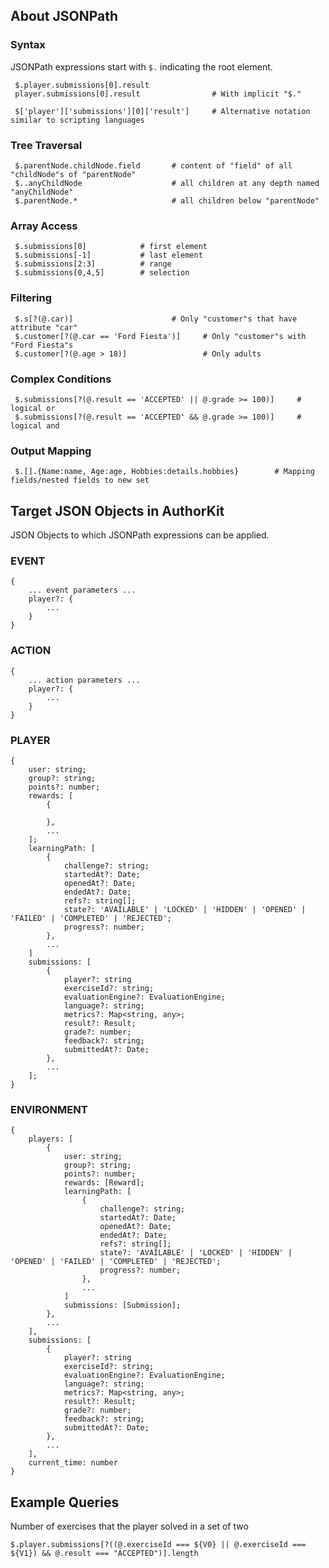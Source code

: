 ## About JSONPath

### Syntax

JSONPath expressions start with `$.` indicating the root element.

     $.player.submissions[0].result              
     player.submissions[0].result                # With implicit "$."
     
     $['player']['submissions'][0]['result']     # Alternative notation similar to scripting languages

### Tree Traversal

     $.parentNode.childNode.field       # content of "field" of all "childNode"s of "parentNode"
     $..anyChildNode                    # all children at any depth named "anyChildNode"
     $.parentNode.*                     # all children below "parentNode"

### Array Access

     $.submissions[0]            # first element
     $.submissions[-1]           # last element
     $.submissions[2:3]          # range
     $.submissions[0,4,5]        # selection

### Filtering

     $.s[?(@.car)]                      # Only "customer"s that have attribute "car"
     $.customer[?(@.car == 'Ford Fiesta')]     # Only "customer"s with "Ford Fiesta"s
     $.customer[?(@.age > 18)]                 # Only adults

### Complex Conditions

     $.submissions[?(@.result == 'ACCEPTED' || @.grade >= 100)]     # logical or
     $.submissions[?(@.result == 'ACCEPTED' && @.grade >= 100)]     # logical and

### Output Mapping

     $.[].{Name:name, Age:age, Hobbies:details.hobbies}        # Mapping fields/nested fields to new set


## Target JSON Objects in AuthorKit

JSON Objects to which JSONPath expressions can be applied.

### EVENT
    
    {
    	... event parameters ...
    	player?: {
    		...
    	}
    }

### ACTION
    
    {
    	... action parameters ...
    	player?: {
    		...
    	}
    }

### PLAYER

    {
        user: string;
        group?: string;
        points?: number;
        rewards: [
            {
                
            },
            ...
        ];
        learningPath: [
            {
                challenge?: string;
                startedAt?: Date;
                openedAt?: Date;
                endedAt?: Date;
                refs?: string[];
                state?: 'AVAILABLE' | 'LOCKED' | 'HIDDEN' | 'OPENED' | 'FAILED' | 'COMPLETED' | 'REJECTED';
                progress?: number;
            },
            ...
        ]
        submissions: [
            {
                player?: string
                exerciseId?: string;
                evaluationEngine?: EvaluationEngine;
                language?: string;
                metrics?: Map<string, any>;
                result?: Result;
                grade?: number;
                feedback?: string;
                submittedAt?: Date;
            },
            ...
        ];
    }

### ENVIRONMENT

    {
        players: [
            {
                user: string;
                group?: string;
                points?: number;
                rewards: [Reward];
                learningPath: [
                    {
                        challenge?: string;
                        startedAt?: Date;
                        openedAt?: Date;
                        endedAt?: Date;
                        refs?: string[];
                        state?: 'AVAILABLE' | 'LOCKED' | 'HIDDEN' | 'OPENED' | 'FAILED' | 'COMPLETED' | 'REJECTED';
                        progress?: number;
                    },
                    ...
                ]
                submissions: [Submission];
            },
            ...
        ],
        submissions: [
            {
                player?: string
                exerciseId?: string;
                evaluationEngine?: EvaluationEngine;
                language?: string;
                metrics?: Map<string, any>;
                result?: Result;
                grade?: number;
                feedback?: string;
                submittedAt?: Date;
            },
            ...
        ],
        current_time: number
    }

## Example Queries

Number of exercises that the player solved in a set of two

    $.player.submissions[?((@.exerciseId === ${V0} || @.exerciseId === ${V1}) && @.result === "ACCEPTED")].length


